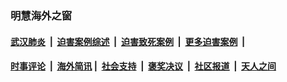 
### 明慧海外之窗

####  [武汉肺炎](indexes/365.md?t=03041000) &nbsp;|&nbsp;  [迫害案例综述](indexes/328.md?t=03041000) &nbsp;|&nbsp; [迫害致死案例](indexes/277.md?t=03041000)  &nbsp;|&nbsp; [更多迫害案例](indexes/81.md?t=03041000)  &nbsp;|&nbsp; 
####  [时事评论](indexes/19.md?t=03041000) &nbsp;|&nbsp; [海外简讯](indexes/245.md?t=03041000)&nbsp;|&nbsp;  [社会支持](indexes/140.md?t=03041000) &nbsp;|&nbsp; [褒奖决议](indexes/282.md?t=03041000) &nbsp;|&nbsp; [社区报道](indexes/91.md?t=03041000)  &nbsp;|&nbsp; [天人之间](indexes/78.md?t=03041000) 


